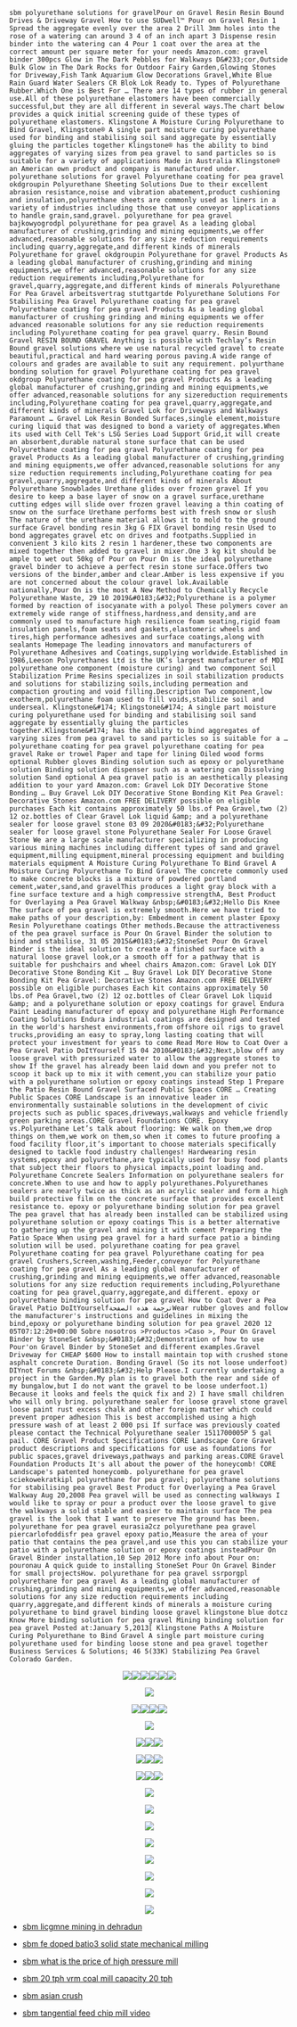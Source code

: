 
```
sbm polyurethane solutions for gravelPour on Gravel Resin Resin Bound Drives & Driveway Gravel How to use SUDwell™ Pour on Gravel Resin 1 Spread the aggregate evenly over the area 2 Drill 3mm holes into the rose of a watering can around 3 4 of an inch apart 3 Dispense resin binder into the watering can 4 Pour 1 coat over the area at the correct amount per square meter for your needs Amazon.com: gravel binder 300pcs Glow in The Dark Pebbles for Walkways D&#233;cor,Outside Bulk Glow in The Dark Rocks for Outdoor Fairy Garden,Glowing Stones for Driveway,Fish Tank Aquarium Glow Decorations Gravel,White Blue Rain Guard Water Sealers CR Blok Lok Ready to. Types of Polyurethane Rubber.Which One is Best For … There are 14 types of rubber in general use.All of these polyurethane elastomers have been commercially successful,but they are all different in several ways.The chart below provides a quick initial screening guide of these types of polyurethane elastomers. Klingstone A Moisture Curing Polyurethane to Bind Gravel, Klingstone® A single part moisture curing polyurethane used for binding and stabilising soil sand aggregate by essentially gluing the particles together Klingstone® has the ability to bind aggregates of varying sizes from pea gravel to sand particles so is suitable for a variety of applications Made in Australia Klingstone® an American own product and company is manufactured under. polyurethane solutions for gravel Polyurethane coating for pea gravel okdgroupin Polyurethane Sheeting Solutions Due to their excellent abrasion resistance,noise and vibration abatement,product cushioning and insulation,polyurethane sheets are commonly used as liners in a variety of industries including those that use conveyor applications to handle grain,sand,gravel. polyurethane for pea gravel bajkowyogrodpl polyurethane for pea gravel As a leading global manufacturer of crushing,grinding and mining equipments,we offer advanced,reasonable solutions for any size reduction requirements including quarry,aggregate,and different kinds of minerals Polyurethane for gravel okdgroupin Polyurethane for gravel Products As a leading global manufacturer of crushing,grinding and mining equipments,we offer advanced,reasonable solutions for any size reduction requirements including,Polyurethane for gravel,quarry,aggregate,and different kinds of minerals Polyurethane For Pea Gravel arbeitsvertrag stuttgartde Polyurethane Solutions For Stabilising Pea Gravel Polyurethane coating for pea gravel Polyurethane coating for pea gravel Products As a leading global manufacturer of crushing grinding and mining equipments we offer advanced reasonable solutions for any sie reduction requirements including Polyurethane coating for pea gravel quarry. Resin Bound Gravel RESIN BOUND GRAVEL Anything is possible with Techlay’s Resin Bound gravel solutions where we use natural recycled gravel to create beautiful,practical and hard wearing porous paving.A wide range of colours and grades are available to suit any requirement. polyurthane bonding solution for gravel Polyurethane coating for pea gravel okdgroup Polyurethane coating for pea gravel Products As a leading global manufacturer of crushing,grinding and mining equipments,we offer advanced,reasonable solutions for any sizereduction requirements including,Polyurethane coating for pea gravel,quarry,aggregate,and different kinds of minerals Gravel Lok for Driveways and Walkways Paramount … Gravel Lok Resin Bonded Surfaces,single element,moisture curing liquid that was designed to bond a variety of aggregates.When its used with Cell Tek's LSG Series Load Support Grid,it will create an absorbent,durable natural stone surface that can be used Polyurethane coating for pea gravel Polyurethane coating for pea gravel Products As a leading global manufacturer of crushing,grinding and mining equipments,we offer advanced,reasonable solutions for any size reduction requirements including,Polyurethane coating for pea gravel,quarry,aggregate,and different kinds of minerals About Polyurethane Snowblades Urethane glides over frozen gravel If you desire to keep a base layer of snow on a gravel surface,urethane cutting edges will slide over frozen gravel leaving a thin coating of snow on the surface Urethane performs best with fresh snow or slush The nature of the urethane material allows it to mold to the ground surface Gravel bonding resin 3kg G FIX Gravel bonding resin Used to bond aggregates gravel etc on drives and footpaths.Supplied in convenient 3 kilo kits 2 resin 1 hardener,these two components are mixed together then added to gravel in mixer.One 3 kg kit should be ample to wet out 50kg of Pour on Pour On is the ideal polyurethane gravel binder to achieve a perfect resin stone surface.Offers two versions of the binder,amber and clear.Amber is less expensive if you are not concerned about the colour gravel lok.Available nationally,Pour On is the most A New Method to Chemically Recycle Polyurethane Waste, 29 10 2019&#0183;&#32;Polyurethane is a polymer formed by reaction of isocyanate with a polyol These polymers cover an extremely wide range of stiffness,hardness,and density,and are commonly used to manufacture high resilience foam seating,rigid foam insulation panels,foam seats and gaskets,elastomeric wheels and tires,high performance adhesives and surface coatings,along with sealants Homepage The leading innovators and manufacturers of Polyurethane Adhesives and Coatings,supplying worldwide.Established in 1986,Leeson Polyurethanes Ltd is the UK’s largest manufacturer of MDI polyurethane one component (moisture curing) and two component Soil Stabilization Prime Resins specializes in soil stabilization products and solutions for stabilizing soils,including permeation and compaction grouting and void filling.Description Two component,low exotherm,polyurethane foam used to fill voids,stabilize soil and underseal. Klingstone&#174; Klingstone&#174; A single part moisture curing polyurethane used for binding and stabilising soil sand aggregate by essentially gluing the particles together.Klingstone&#174; has the ability to bind aggregates of varying sizes from pea gravel to sand particles so is suitable for a … polyurethane coating for pea gravel polyurethane coating for pea gravel Rake or trowel Paper and tape for lining Oiled wood forms optional Rubber gloves Binding solution such as epoxy or polyurethane solution Binding solution dispenser such as a watering can Dissolving solution Sand optional A pea gravel patio is an aesthetically pleasing addition to your yard Amazon.com: Gravel Lok DIY Decorative Stone Bonding … Buy Gravel Lok DIY Decorative Stone Bonding Kit Pea Gravel: Decorative Stones Amazon.com FREE DELIVERY possible on eligible purchases Each kit contains approximately 50 lbs.of Pea Gravel,two (2) 12 oz.bottles of Clear Gravel Lok liquid &amp; and a polyurethane sealer for loose gravel stone 03 09 2020&#0183;&#32;Polyurethane sealer for loose gravel stone Polyurethane Sealer For Loose Gravel Stone We are a large scale manufacturer specializing in producing various mining machines including different types of sand and gravel equipment,milling equipment,mineral processing equipment and building materials equipment A Moisture Curing Polyurethane To Bind Gravel A Moisture Curing Polyurethane To Bind Gravel The concrete commonly used to make concrete blocks is a mixture of powdered portland cement,water,sand,and gravelThis produces a light gray block with a fine surface texture and a high compressive strengthA, Best Product for Overlaying a Pea Gravel Walkway &nbsp;&#0183;&#32;Hello Dis Knee The surface of pea gravel is extremely smooth.Here we have tried to make paths of your description,by: Embedment in cement plaster Epoxy Resin Polyurethane coatings Other methods.Because the attractiveness of the pea gravel surface is Pour On Gravel Binder the solution to bind and stabilise, 31 05 2015&#0183;&#32;StoneSet Pour On Gravel Binder is the ideal solution to create a finished surface with a natural loose gravel look,or a smooth off for a pathway that is suitable for pushchairs and wheel chairs Amazon.com: Gravel Lok DIY Decorative Stone Bonding Kit … Buy Gravel Lok DIY Decorative Stone Bonding Kit Pea Gravel: Decorative Stones Amazon.com FREE DELIVERY possible on eligible purchases Each kit contains approximately 50 lbs.of Pea Gravel,two (2) 12 oz.bottles of Clear Gravel Lok liquid &amp; and a polyurethane solution or epoxy coatings for gravel Endura Paint Leading manufacturer of epoxy and polyurethane High Performance Coating Solutions Endura industrial coatings are designed and tested in the world's harshest environments,from offshore oil rigs to gravel trucks,providing an easy to spray,long lasting coating that will protect your investment for years to come Read More How to Coat Over a Pea Gravel Patio DoItYourself 15 04 2010&#0183;&#32;Next,blow off any loose gravel with pressurized water to allow the aggregate stones to show If the gravel has already been laid down and you prefer not to scoop it back up to mix it with cement,you can stabilize your patio with a polyurethane solution or epoxy coatings instead Step 1 Prepare the Patio Resin Bound Gravel Surfaced Public Spaces CORE … Creating Public Spaces CORE Landscape is an innovative leader in environmentally sustainable solutions in the development of civic projects such as public spaces,driveways,walkways and vehicle friendly green parking areas.CORE Gravel Foundations CORE. Epoxy vs.Polyurethane Let’s talk about flooring: We walk on them,we drop things on them,we work on them,so when it comes to future proofing a food facility floor,it’s important to choose materials specifically designed to tackle food industry challenges! Hardwearing resin systems,epoxy and polyurethane,are typically used for busy food plants that subject their floors to physical impacts,point loading and. Polyurethane Concrete Sealers Information on polyurethane sealers for concrete.When to use and how to apply polyurethanes.Polyurethanes sealers are nearly twice as thick as an acrylic sealer and form a high build protective film on the concrete surface that provides excellent resistance to. epoxy or polyurethane binding solution for pea gravel The pea gravel that has already been installed can be stabilized using polyurethane solution or epoxy coatings This is a better alternative to gathering up the gravel and mixing it with cement Preparing the Patio Space When using pea gravel for a hard surface patio a binding solution will be used. polyurethane coating for pea gravel Polyurethane coating for pea gravel Polyurethane coating for pea gravel Crushers,Screen,washing,Feeder,conveyor for Polyurethane coating for pea gravel As a leading global manufacturer of crushing,grinding and mining equipments,we offer advanced,reasonable solutions for any size reduction requirements including,Polyurethane coating for pea gravel,quarry,aggregate,and different. epoxy or polyurethane binding solution for pea gravel How to Coat Over a Pea Gravel Patio DoItYourselfترجمة هذه الصفحةWear rubber gloves and follow the manufacturer's instructions and guidelines in mixing the bind,epoxy or polyurethane binding solution for pea gravel 2020 12 05T07:12:20+00:00 Sobre nosotros >Productos >Caso >, Pour On Gravel Binder by StoneSet &nbsp;&#0183;&#32;Demonstration of how to use Pour'on Gravel Binder by StoneSet and different examples.Gravel Driveway for CHEAP $600 How to install maintain top with crushed stone asphalt concrete Duration. Bonding Gravel (So its not loose underfoot) DIYnot Forums &nbsp;&#0183;&#32;Help Please.I currently undertaking a project in the Garden.My plan is to gravel both the rear and side of my bungalow,but I do not want the gravel to be loose underfoot.1) Because it looks and feels the quick fix and 2) I have small children who will only bring. polyurethane sealer for loose gravel stone gravel loose paint rust excess chalk and other foreign matter which could prevent proper adhesion This is best accomplished using a high pressure wash of at least 2 000 psi If surface was previously coated please contact the Technical Polyurethane sealer 1511700005P 5 gal pail. CORE Gravel Product Specifications CORE Landscape Core Gravel product descriptions and specifications for use as foundations for public spaces,gravel driveways,pathways and parking areas.CORE Gravel Foundation Products It's all about the power of the honeycomb! CORE Landscape's patented honeycomb. polyurethane for pea gravel sciekowekratkipl polyurethane for pea gravel; polyurethane solutions for stabilising pea gravel Best Product for Overlaying a Pea Gravel Walkway Aug 20,2008 Pea gravel will be used as connecting walkways I would like to spray or pour a product over the loose gravel to give the walkways a solid stable and easier to maintain surface The pea gravel is the look that I want to preserve The ground has been. polyurethane for pea gravel eurasia2cz polyurethane pea gravel piercarlofoddisfr pea gravel epoxy patio,Measure the area of your patio that contains the pea gravel,and use this you can stabilize your patio with a polyurethane solution or epoxy coatings insteadPour On Gravel Binder installation,10 Sep 2012 More info about Pour on: pouronau A quick guide to installing StoneSet Pour On Gravel Binder for small projectsHow. polyurethane for pea gravel ssrporgpl polyurethane for pea gravel As a leading global manufacturer of crushing,grinding and mining equipments,we offer advanced,reasonable solutions for any size reduction requirements including quarry,aggregate,and different kinds of minerals a moisture curing polyurethane to bind gravel binding loose gravel klingstone blue dotcz Know More binding solution for pea gravel Mining binding solution for pea gravel Posted at:January 5,2013[ Klingstone Paths A Moisture Curing Polyurethane to Bind Gravel A single part moisture curing polyurethane used for binding loose stone and pea gravel together Business Services & Solutions; 46 5(33K) Stabilizing Pea Gravel Colorado Garden. 
```

<div align="center">
  
<a rel="nofollow" href="https://m.shibang-china.com?f=github&k=sbm+polyurethane+solutions+for+gravel"><img src="https://static.shibang-china.com/en/l.png"></a><img src="https://static.shibang-china.com/en/hw.png"><a rel="nofollow" href="https://m.shibang-china.com/product/?f=github&k=sbm+polyurethane+solutions+for+gravel"><img src="https://static.shibang-china.com/en/p.png"></a><a rel="nofollow" href="https://m.shibang-china.com/cases/?f=github&k=sbm+polyurethane+solutions+for+gravel"><img src="https://static.shibang-china.com/en/c.png"></a><a rel="nofollow" href="https://m.shibang-china.com/news/?f=github&k=sbm+polyurethane+solutions+for+gravel"><img src="https://static.shibang-china.com/en/n.png"></a><a rel="nofollow" href="https://m.shibang-china.com?f=github&k=sbm+polyurethane+solutions+for+gravel"><img src="https://static.shibang-china.com/en/m.png"></a>

<a rel="nofollow" href="https://m.shibang-china.com/product/?f=github&k=sbm+polyurethane+solutions+for+gravel"><img src="https://static.shibang-china.com/en/b.jpg"></a>
  
<a rel="nofollow" href="https://m.shibang-china.com/solution-aggregate.html?f=github&k=sbm+polyurethane+solutions+for+gravel"><img src="https://static.shibang-china.com/en/a.jpg"></a><a rel="nofollow" href="https://m.shibang-china.com/solution-mine.html?f=github&k=sbm+polyurethane+solutions+for+gravel"><img src="https://static.shibang-china.com/en/m.jpg"></a><a rel="nofollow" href="https://m.shibang-china.com/solution-mill.html?f=github&k=sbm+polyurethane+solutions+for+gravel"><img src="https://static.shibang-china.com/en/g.jpg"></a><a rel="nofollow" href="https://m.shibang-china.com/solution-epc.html?f=github&k=sbm+polyurethane+solutions+for+gravel"><img src="https://static.shibang-china.com/en/e.jpg"></a>

<a rel="nofollow" href="https://m.shibang-china.com/product/?f=github&k=sbm+polyurethane+solutions+for+gravel"><img src="https://static.shibang-china.com/en/a-p.png"></a>

<a rel="nofollow" href="https://m.shibang-china.com/product/crusher/c6x.html?f=github&k=sbm+polyurethane+solutions+for+gravel"><img src="https://static.shibang-china.com/en/j.jpg"></a><a rel="nofollow" href="https://m.shibang-china.com/product/crusher/ci5x.html?f=github&k=sbm+polyurethane+solutions+for+gravel"><img src="https://static.shibang-china.com/en/i.jpg"></a><a rel="nofollow" href="https://m.shibang-china.com/product/crusher/hst.html?f=github&k=sbm+polyurethane+solutions+for+gravel"><img src="https://static.shibang-china.com/en/c.jpg"></a>

<a rel="nofollow" href="https://m.shibang-china.com/product/mill/mtw.html?f=github&k=sbm+polyurethane+solutions+for+gravel"><img src="https://static.shibang-china.com/en/mtw.jpg"></a><a rel="nofollow" href="https://m.shibang-china.com/product/mill/scm.html?f=github&k=sbm+polyurethane+solutions+for+gravel"><img src="https://static.shibang-china.com/en/scm.jpg"></a><a rel="nofollow" href="https://m.shibang-china.com/product/mill/lm.html?f=github&k=sbm+polyurethane+solutions+for+gravel"><img src="https://static.shibang-china.com/en/lm.jpg"></a>

<a rel="nofollow" href="https://m.shibang-china.com/product/sand/vsi6x.html?f=github&k=sbm+polyurethane+solutions+for+gravel"><img src="https://static.shibang-china.com/en/6x.jpg"></a><a rel="nofollow" href="https://m.shibang-china.com/product/sand/vu.html?f=github&k=sbm+polyurethane+solutions+for+gravel"><img src="https://static.shibang-china.com/en/vu.jpg"></a><a rel="nofollow" href="https://m.shibang-china.com/product/mobile/klun.html?f=github&k=sbm+polyurethane+solutions+for+gravel"><img src="https://static.shibang-china.com/en/k.jpg"></a>

<a rel="nofollow" href="https://m.shibang-china.com/cases/?f=github&k=sbm+polyurethane+solutions+for+gravel"><img src="https://static.shibang-china.com/en/case.png"></a>

<a rel="nofollow" href="https://m.shibang-china.com/cases/aggregate/202.html?f=github&k=sbm+polyurethane+solutions+for+gravel"><img src="https://static.shibang-china.com/en/c-1.jpg"></a>

<a rel="nofollow" href="https://m.shibang-china.com/cases/aggregate/203.html?f=github&k=sbm+polyurethane+solutions+for+gravel"><img src="https://static.shibang-china.com/en/c-2.jpg"></a>

<a rel="nofollow" href="https://m.shibang-china.com/cases/mill/123.html?f=github&k=sbm+polyurethane+solutions+for+gravel"><img src="https://static.shibang-china.com/en/c-3.jpg"></a>

<a rel="nofollow" href="https://m.shibang-china.com/contact_us.html?f=github&k=sbm+polyurethane+solutions+for+gravel"><img src="https://static.shibang-china.com/en/contact.png"></a>

<a rel="nofollow" href="https://swt.shibang-china.com/?f=github&k=sbm+polyurethane+solutions+for+gravel"><img src="https://static.shibang-china.com/en/chat.png"></a>

<a rel="nofollow" href="https://whatsapp.shibangsoft.com/WhatsApp.php?f=github&k=sbm+polyurethane+solutions+for+gravel"><img src="https://static.shibang-china.com/en/whatsapp.png"></a>

<a rel="nofollow" href="https://m.shibang-china.com/?f=github&k=sbm+polyurethane+solutions+for+gravel"><img src="https://static.shibang-china.com/en/website.png"></a>

</div>


* [sbm licgmne mining in dehradun](sbm%20licgmne%20mining%20in%20dehradun.md)

* [sbm fe doped batio3 solid state mechanical milling](sbm%20fe%20doped%20batio3%20solid%20state%20mechanical%20milling.md)

* [sbm what is the price of high pressure mill](sbm%20what%20is%20the%20price%20of%20high%20pressure%20mill.md)

* [sbm 20 tph vrm coal mill capacity 20 tph](sbm%2020%20tph%20vrm%20coal%20mill%20capacity%2020%20tph.md)

* [sbm asian crush](sbm%20asian%20crush.md)

* [sbm tangential feed chip mill video](sbm%20tangential%20feed%20chip%20mill%20video.md)